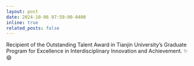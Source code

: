 ```yaml
---
layout: post
date: 2024-10-06 07:59:00-0400
inline: true
related_posts: false
---
```


Recipient of the Outstanding Talent Award in Tianjin University’s Graduate Program for Excellence in Interdisciplinary Innovation and Achievement. :sparkles: :smile:
